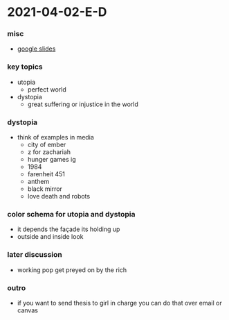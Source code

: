# 2021-04-02-E-D
### misc
- [google slides](https://docs.google.com/presentation/d/1BMof_90evEEMzF_Ijxn6sM5yaGnndpzysSDU3TnloFA/edit#slide=id.gce4d21a9fc_0_0)

### key topics
- utopia
  - perfect world
- dystopia
  - great suffering or injustice in the world

### dystopia
- think of examples in media
  - city of ember
  - z for zachariah
  - hunger games ig
  - 1984
  - farenheit 451
  - anthem
  - black mirror
  - love death and robots

### color schema for utopia and dystopia
- it depends the façade its holding up
- outside and inside look


### later discussion
- working pop get preyed on by the rich

### outro
- if you want to send thesis to girl in charge you can do that over email or canvas
